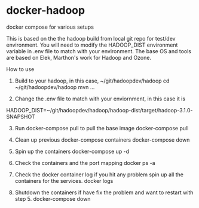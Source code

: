 # docker-hadoop
docker compose for various setups

This is based on the the hadoop build from local git repo for test/dev environment.
You will need to modify the HADOOP_DIST environment variable in .env file to match with your environment.
The base OS and tools are based on Elek, Marthon's work for Hadoop and Ozone.

How to use
1. Build to your hadoop, in this case, ~/git/hadoopdev/hadoop
cd ~/git/hadoopdev/hadoop
mvn ...


2. Change the .env file to match with your enviornment, in this case it is

HADOOP_DIST=~/git/hadoopdev/hadoop/hadoop-dist/target/hadoop-3.1.0-SNAPSHOT

3. Run docker-compose pull to pull the base image <only for the first time or you need to refresh the base os>
docker-compose pull

4. Clean up previous docker-compose containers<Only needed if you have previous container instances>
docker-compose down

5. Spin up the containers
docker-compose up -d 

6. Check the containers and the port mapping
docker ps -a

7. Check the docker container log if you hit any problem spin up all the containers for the services.
docker logs <container>

8. Shutdown the containers if have fix the problem and want to restart with step 5.
docker-compose down




